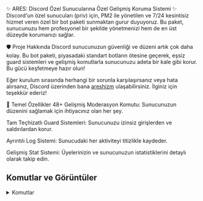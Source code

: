 ✨ ARES: Discord Özel Sunucularına Özel Gelişmiş Koruma Sistemi ✨
Discord'un özel sunucuları (priv) için, PM2 ile yönetilen ve 7/24 kesintisiz hizmet veren özel bir bot paketi sunmaktan gurur duyuyoruz. Bu paket, sunucunuzu hem profesyonel bir şekilde yönetmenizi hem de en üst düzeyde korumanızı sağlar.

🛡️ Proje Hakkında
Discord sunucunuzun güvenliği ve düzeni artık çok daha kolay. Bu bot paketi, piyasadaki standart botların ötesine geçerek, eşsiz guard sistemleri ve gelişmiş komutlarla sunucunuzu adeta bir kale gibi korur. Bu gücü keşfetmeye hazır olun!

Eğer kurulum sırasında herhangi bir sorunla karşılaşırsanız veya hata alırsanız, Discord üzerinden bana [areshizm](https://discord.com/users/544120552596701226) ulaşabilirsiniz. İlginiz için teşekkür ederiz!

💎 Temel Özellikler
48+ Gelişmiş Moderasyon Komutu: Sunucunuzun düzenini sağlamak için ihtiyacınız olan her şey.

Tam Teçhizatlı Guard Sistemleri: Sunucunuzu izinsiz girişlerden ve saldırılardan korur.

Ayrıntılı Log Sistemi: Sunucudaki her aktiviteyi titizlikle kaydeder.

Gelişmiş Stat Sistemi: Üyelerinizin ve sunucunuzun istatistiklerini detaylı olarak takip edin.

## Komutlar ve Görüntüler

<details>

  <summary>Komutlar</summary>

<img width="683" height="554" alt="image" src="https://github.com/user-attachments/assets/4f590d82-9bbe-429c-833d-9bd73b249651" />

<img width="720" height="414" alt="image" src="https://github.com/user-attachments/assets/7a748db3-4878-4106-82b1-3a91edd2776b" />

<img width="606" height="777" alt="image" src="https://github.com/user-attachments/assets/c73f32fb-c420-4b5b-b5f5-5fb14b0fec1f" />

<img width="522" height="458" alt="image" src="https://github.com/user-attachments/assets/89f84fab-1812-4763-b239-c2da74c05d94" />

<img width="712" height="353" alt="image" src="https://github.com/user-attachments/assets/e25f5132-86d4-4ecb-b85d-94d5a80916a1" />

<img width="712" height="361" alt="image" src="https://github.com/user-attachments/assets/69914f2c-e860-4d99-8a59-66a2e7249fc0" />

<img width="686" height="331" alt="image" src="https://github.com/user-attachments/assets/56744a7c-10a5-4bef-8ee5-b08a15b1d4a2" />

<img width="473" height="257" alt="image" src="https://github.com/user-attachments/assets/9796d22f-24f5-4aca-9c79-bb68def788a3" />

|<img width="671" height="487" alt="image" src="https://github.com/user-attachments/assets/36a403e8-25f9-4663-bd58-9458016f7bef" />

<img width="669" height="387" alt="image" src="https://github.com/user-attachments/assets/50455584-2815-40c6-8161-83d7284d2b3a" />

<img width="685" height="384" alt="image" src="https://github.com/user-attachments/assets/420bbec7-3e2c-4298-874a-aba1b89aee79" />

<img width="510" height="451" alt="image" src="https://github.com/user-attachments/assets/a953aa47-2dbc-4619-b6b8-14497a8b81d5" />

<img width="541" height="411" alt="image" src="https://github.com/user-attachments/assets/6647cc91-b3d2-4a6c-9da3-ca558209297a" />

<img width="708" height="380" alt="image" src="https://github.com/user-attachments/assets/1a7daef6-430c-44ae-be15-7b0133d8251c" />

<img width="825" height="196" alt="image" src="https://github.com/user-attachments/assets/6c14ef66-7506-461c-8214-1726732e58b1" />



</details>

